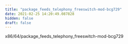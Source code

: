 ```yaml
---
title: "package_feeds_telephony_freeswitch-mod-bcg729"
date: 2021-02-25 14:20:49.087828
hidden: false
draft: false
---
```


x86/64/package_feeds_telephony_freeswitch-mod-bcg729

